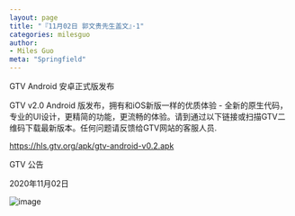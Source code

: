 ```yaml
---
layout: page
title: "『11月02日 郭文贵先生盖文』·1"
categories: milesguo
author:
- Miles Guo
meta: "Springfield"
---
```


GTV Android 安卓正式版发布

GTV v2.0 Android 版发布，拥有和iOS新版一样的优质体验 - 全新的原生代码，专业的UI设计，更精简的功能，更流畅的体验。请到通过以下链接或扫描GTV二维码下载最新版本。任何问题请反馈给GTV网站的客服人员.

https://hls.gtv.org/apk/gtv-android-v0.2.apk

GTV 公告

2020年11月02日 

![image](../../../../image/milesguo/2020_11_02_Miles_Guo_Getter_1_1.png)
